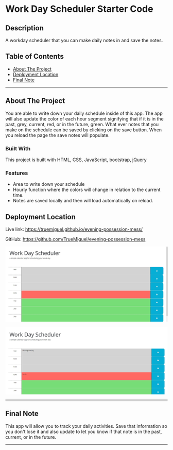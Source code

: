 # Work Day Scheduler Starter Code
<!-- Title  -->

## Description

A workday scheduler that you can make daily notes in and save the notes.

## Table of Contents

<!-- Table of Contents -->

- [About The Project](#about_project)
- [Deployment Location](#deployment_location)
- [Final Note](#final_note)

---

## About The Project <a id="about_project"></a>

<!-- About the Project -->

You are able to write down your daily schedule inside of this app. The app will also update the color of each hour segment signifying that if it is in the past, grey, current, red, or in the future, green. What ever notes that you make on the schedule can be saved by clicking on the save button. When you reload the page the save notes will populate. 

### Built With

<!-- Built With -->

This project is built with HTML, CSS, JavaScript, bootstrap, jQuery

### Features

<!-- Features -->

* Area to write down your schedule
* Hourly function where the colors will change in relation to the current time. 
* Notes are saved locally and then will load automatically on reload. 

## Deployment Location <a id="deployment_location"></a>

<!-- Deployment Location -->

Live link:
https://truemiguel.github.io/evening-possession-mess/

GitHub:
https://github.com/TrueMiguel/evening-possession-mess

![App when opened](Assets/images/Screen-shot1.JPG)

![App when refreshed after saving data](Assets/images/Screen-shot2.JPG)

---

## Final Note <a id="final_note"></a>

<!-- Final Note -->
This app will allow you to track your daily activities. Save that information so you don't lose it and also update to let you know if that note is in the past, current, or in the future. 

---
